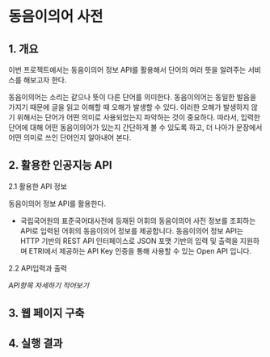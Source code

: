 # 동음이의어 사전

## 1. 개요
이번 프로젝트에서는 동음이의어 정보 API를 활용해서 단어의 여러 뜻을 알려주는 서비스를 해보고자 한다.

동음이의어는 소리는 같으나 뜻이 다른 단어를 의미한다.
동음이의어는 동일한 발음을 가지기 때문에 글을 읽고 이해할 때 오해가 발생할 수 있다.
이러한 오해가 발생하지 않기 위해서는 단어가 어떤 의미로 사용되었는지 파악하는 것이 중요하다.
따라서, 입력한 단어에 대해 어떤 동음이의어가 있는지 간단하게 볼 수 있도록 하고,
더 나아가 문장에서 어떤 의미로 쓰인 단어인지 알아내어 본다.


## 2. 활용한 인공지능 API
2.1 활용한 API 정보

동음이의어 정보 API를 활용한다.
- 국립국어원의 표준국어대사전에 등재된 어휘의 동음이의어 사전 정보를 조회하는 API로 입력된 어휘의 동음이의어 정보를 제공합니다. 
동음이의어 정보 API는 HTTP 기반의 REST API 인터페이스로 JSON 포맷 기반의 입력 및 출력을 지원하며
ETRI에서 제공하는 API Key 인증을 통해 사용할 수 있는 Open API 입니다.


2.2 API입력과 출력

_API항목 자세하기 적어보기_

## 3. 웹 페이지 구축

## 4. 실행 결과

